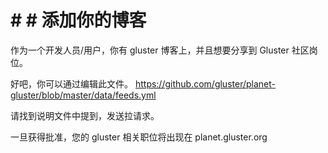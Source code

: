 # # # 添加你的博客

作为一个开发人员/用户，你有 gluster 博客上，并且想要分享到 Gluster 社区岗位。

好吧，你可以通过编辑此文件。
https://github.com/gluster/planet-gluster/blob/master/data/feeds.yml

请找到说明文件中提到，发送拉请求。

一旦获得批准，您的 gluster 相关职位将出现在 planet.gluster.org


